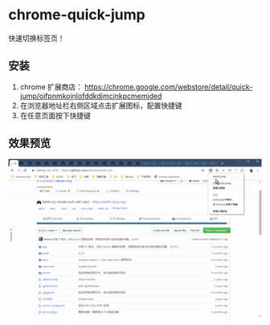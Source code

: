 # chrome-quick-jump

快速切换标签页！

## 安装

1. chrome 扩展商店： https://chrome.google.com/webstore/detail/quick-jump/oifpnmkojnlofddkdjmcjnkpcmemjded
2. 在浏览器地址栏右侧区域点击扩展图标，配置快捷键
3. 在任意页面按下快捷键

## 效果预览

![quick jump](./docs/quick-jump.gif)
